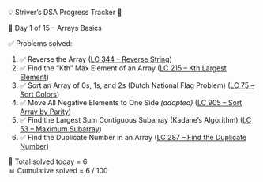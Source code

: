 💡 Striver’s DSA Progress Tracker 🚀

📅 Day 1 of 15 – Arrays Basics

✅ Problems solved:

1. ✅ Reverse the Array ([LC 344 – Reverse String](https://leetcode.com/problems/reverse-string/))  
2. ✅ Find the “Kth” Max Element of an Array ([LC 215 – Kth Largest Element](https://leetcode.com/problems/kth-largest-element-in-an-array/))  
3. ✅ Sort an Array of 0s, 1s, and 2s (Dutch National Flag Problem) ([LC 75 – Sort Colors](https://leetcode.com/problems/sort-colors/))  
4. ✅ Move All Negative Elements to One Side *(adapted)* ([LC 905 – Sort Array by Parity](https://leetcode.com/problems/sort-array-by-parity/))  
5. ✅ Find the Largest Sum Contiguous Subarray (Kadane’s Algorithm) ([LC 53 – Maximum Subarray](https://leetcode.com/problems/maximum-subarray/))  
6. ✅ Find the Duplicate Number in an Array ([LC 287 – Find the Duplicate Number](https://leetcode.com/problems/find-the-duplicate-number/))



🔢 Total solved today = 6  
📊 Cumulative solved = 6 / 100
